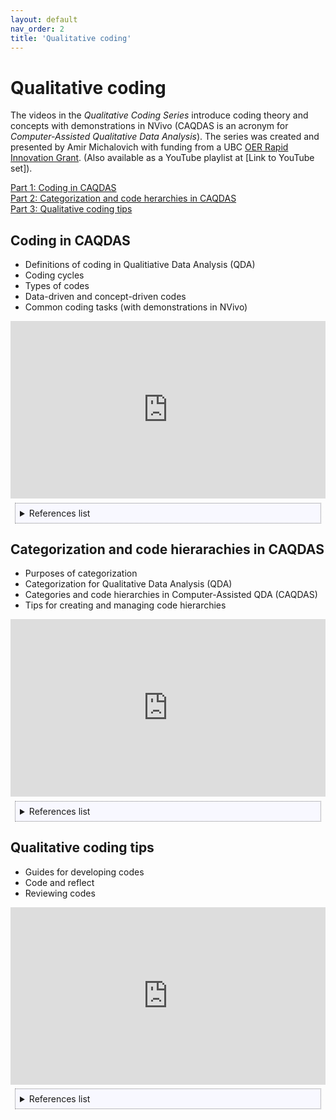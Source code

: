 ```yaml
---
layout: default
nav_order: 2
title: 'Qualitative coding' 
---
```


# Qualitative coding
The videos in the _Qualitative Coding Series_ introduce coding theory and concepts with demonstrations in NVivo (CAQDAS is an acronym for _Computer-Assisted Qualitative Data Analysis_). The series was created and presented by Amir Michalovich with funding from a UBC [OER Rapid Innovation Grant](https://oerfund.open.ubc.ca/oer-rapid-innovation-grants/). (Also available as a YouTube playlist at [Link to YouTube set]).

[Part 1: Coding in CAQDAS](#coding-in-caqdas)<br/>
[Part 2: Categorization and code herarchies in CAQDAS](#categorization-and-code-hierarchies-in-caqdas)<br/>
[Part 3: Qualitative coding tips](#qualitative-coding-tips)


## Coding in CAQDAS 
- Definitions of coding in Qualitiative Data Analysis (QDA)
- Coding cycles
- Types of codes
- Data-driven and concept-driven codes
- Common coding tasks (with demonstrations in NVivo)

<!-- css and iframe parameters for auto-sizing with the correct aspect ratio are from https://css-tricks.com/fluid-width-video/ -->

<div style="position: relative; padding-bottom: 56.25%; height: 0;">
<iframe style="position: absolute; top: 0; left: 0; width: 100%; height: 100%" width="560" height="349" src="https://www.youtube.com/embed/7Gbiakc-TC4" frameborder="0" allow="autoplay; encrypted-media" allowfullscreen></iframe>
</div>

<div style="border: thin dotted grey; background-color: Ghostwhite; margin: 0.5em; padding: 0.5em">
<details>
<summary>References list</summary>
<ul>
<li>Ref 1</li>
<li>Ref 2</li>
<li>...</li>
</ul>
</details>
</div>

## Categorization and code hierarachies in CAQDAS 
- Purposes of categorization
- Categorization for Qualitative Data Analysis (QDA)
- Categories and code hierarchies in Computer-Assisted QDA (CAQDAS)
- Tips for creating and managing code hierarchies

<div style="position: relative; padding-bottom: 56.25%; height: 0;">
<iframe style="position: absolute; top: 0; left: 0; width: 100%; height: 100%" width="560" height="349" src="https://www.youtube.com/embed/DmNNHXSuWo4" frameborder="0" allow="autoplay; encrypted-media" allowfullscreen></iframe>
</div>

<div style="border: thin dotted grey; background-color: Ghostwhite; margin: 0.5em; padding: 0.5em">
<details>
<summary>References list</summary>
<ul>
<li>Ref 1</li>
<li>Ref 2</li>
<li>...</li>
</ul>
</details>
</div>


## Qualitative coding tips 
- Guides for developing codes 
- Code and reflect
- Reviewing codes 

<div style="position: relative; padding-bottom: 56.25%; height: 0;">
<iframe style="position: absolute; top: 0; left: 0; width: 100%; height: 100%" width="560" height="349" src="https://www.youtube.com/embed/498bTZFeVX8" frameborder="0" allow="autoplay; encrypted-media" allowfullscreen></iframe>
</div>

<div style="border: thin dotted grey; background-color: Ghostwhite; margin: 0.5em; padding: 0.5em">
<details>
<summary>References list</summary>
<ul>
<li>Ref 1</li>
<li>Ref 2</li>
<li>...</li>
</ul>
</details>
</div>
